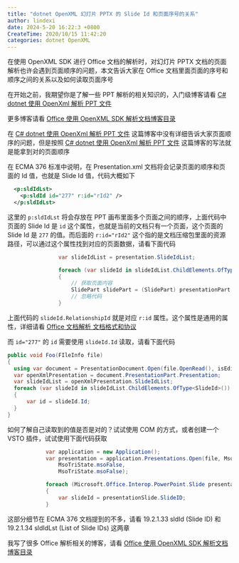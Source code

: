 ```yaml
---
title: "dotnet OpenXML 幻灯片 PPTX 的 Slide Id 和页面序号的关系"
author: lindexi
date: 2024-5-20 16:22:3 +0800
CreateTime: 2020/10/15 11:42:20
categories: dotnet OpenXML
---
```


在使用 OpenXML SDK 进行 Office 文档的解析时，对幻灯片 PPTX 文档的页面解析也许会遇到页面顺序的问题，本文告诉大家在 Office 文档里面页面的序号和顺序之间的关系以及如何读取页面序号

<!--more-->


<!-- CreateTime:2020/10/15 11:42:20 -->




在开始之前，我期望你是了解一些 PPT 解析的相关知识的，入门级博客请看 [C# dotnet 使用 OpenXml 解析 PPT 文件](https://blog.lindexi.com/post/C-dotnet-%E4%BD%BF%E7%94%A8-OpenXml-%E8%A7%A3%E6%9E%90-PPT-%E6%96%87%E4%BB%B6.html)

更多博客请看 [Office 使用 OpenXML SDK 解析文档博客目录](https://blog.lindexi.com/post/Office-%E4%BD%BF%E7%94%A8-OpenXML-SDK-%E8%A7%A3%E6%9E%90%E6%96%87%E6%A1%A3%E5%8D%9A%E5%AE%A2%E7%9B%AE%E5%BD%95.html )

在 [C# dotnet 使用 OpenXml 解析 PPT 文件](https://blog.lindexi.com/post/C-dotnet-%E4%BD%BF%E7%94%A8-OpenXml-%E8%A7%A3%E6%9E%90-PPT-%E6%96%87%E4%BB%B6.html) 这篇博客中没有详细告诉大家页面顺序的问题，但是按照 [C# dotnet 使用 OpenXml 解析 PPT 文件](https://blog.lindexi.com/post/C-dotnet-%E4%BD%BF%E7%94%A8-OpenXml-%E8%A7%A3%E6%9E%90-PPT-%E6%96%87%E4%BB%B6.html) 这篇博客的写法就是能拿到对的页面顺序

在 ECMA 376 标准中说明，在 Presentation.xml 文档将会记录页面的顺序和页面的 Id 值，也就是 Slide Id 值，代码大概如下

```xml
  <p:sldIdLst>
    <p:sldId id="277" r:id="rId2" />
  </p:sldIdLst>
```

这里的 `p:sldIdLst` 将会存放在 PPT 画布里面多个页面之间的顺序，上面代码中页面的 Slide Id 是 `id` 这个属性，也就是当前的文档只有一个页面，这个页面的 Slide Id 是 `277` 的值。而后面的 `r:id="rId2"` 这个指的是文档压缩包里面的资源路径，可以通过这个属性找到对应的页面数据，请看下面代码

```csharp
                var slideIdList = presentation.SlideIdList;

                foreach (var slideId in slideIdList.ChildElements.OfType<SlideId>())
                {
                    // 获取页面内容
                    SlidePart slidePart = (SlidePart) presentationPart.GetPartById(slideId.RelationshipId);
                    // 忽略代码
                }
```

上面代码的 `slideId.RelationshipId` 就是对应 `r:id` 属性。这个属性是通用的属性，详细请看 [Office 文档解析 文档格式和协议](https://blog.lindexi.com/post/Office-%E6%96%87%E6%A1%A3%E8%A7%A3%E6%9E%90-%E6%96%87%E6%A1%A3%E6%A0%BC%E5%BC%8F%E5%92%8C%E5%8D%8F%E8%AE%AE.html )

而 `id="277"` 的 `id` 需要使用 `slideId.Id` 读取，请看下面代码

```csharp
public void Foo(FIleInfo file)
{
  using var document = PresentationDocument.Open(file.OpenRead(), isEditable: false);
  var openXmlPresentation = document.PresentationPart.Presentation;
  var slideIdList = openXmlPresentation.SlideIdList;
  foreach (var slideId in slideIdList.ChildElements.OfType<SlideId>())
  {
      var id = slideId.Id;
  }
}
```

如何了解自己读取到的值是否是对的？试试使用 COM 的方式，或者创建一个 VSTO 插件，试试使用下面代码获取

```csharp
            var application = new Application();
            var presentation = application.Presentations.Open(file, MsoTriState.msoTrue,
                MsoTriState.msoFalse,
                MsoTriState.msoFalse);

            foreach (Microsoft.Office.Interop.PowerPoint.Slide presentationSlide in presentation.Slides)
            {
                var slideId = presentationSlide.SlideID;
            }
```

这部分细节在 ECMA 376 文档提到的不多，请看 19.2.1.33 sldId (Slide ID)  和 19.2.1.34 sldIdLst (List of Slide IDs)  这两章


我写了很多 Office 解析相关的博客，请看 [Office 使用 OpenXML SDK 解析文档博客目录](https://blog.lindexi.com/post/Office-%E4%BD%BF%E7%94%A8-OpenXML-SDK-%E8%A7%A3%E6%9E%90%E6%96%87%E6%A1%A3%E5%8D%9A%E5%AE%A2%E7%9B%AE%E5%BD%95.html )

